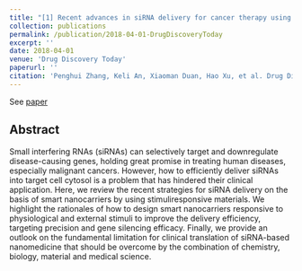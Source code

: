 ```yaml
---
title: "[1] Recent advances in siRNA delivery for cancer therapy using smart nanocarriers"
collection: publications
permalink: /publication/2018-04-01-DrugDiscoveryToday
excerpt: ''
date: 2018-04-01
venue: 'Drug Discovery Today'
paperurl: ''
citation: 'Penghui Zhang, Keli An, Xiaoman Duan, Hao Xu, et al. Drug Discovery Today 2018, 23(4): 900-911'
---
```

See [paper](https://www.sciencedirect.com/science/article/abs/pii/S1359644617304294?via%3Dihub)

## Abstract
Small interfering RNAs (siRNAs) can selectively target and downregulate disease-causing genes, holding
great promise in treating human diseases, especially malignant cancers. However, how to efficiently
deliver siRNAs into target cell cytosol is a problem that has hindered their clinical application. Here, we
review the recent strategies for siRNA delivery on the basis of smart nanocarriers by using stimuliresponsive
materials. We highlight the rationales of how to design smart nanocarriers responsive to
physiological and external stimuli to improve the delivery efficiency, targeting precision and gene
silencing efficacy. Finally, we provide an outlook on the fundamental limitation for clinical translation
of siRNA-based nanomedicine that should be overcome by the combination of chemistry, biology,
material and medical science.


